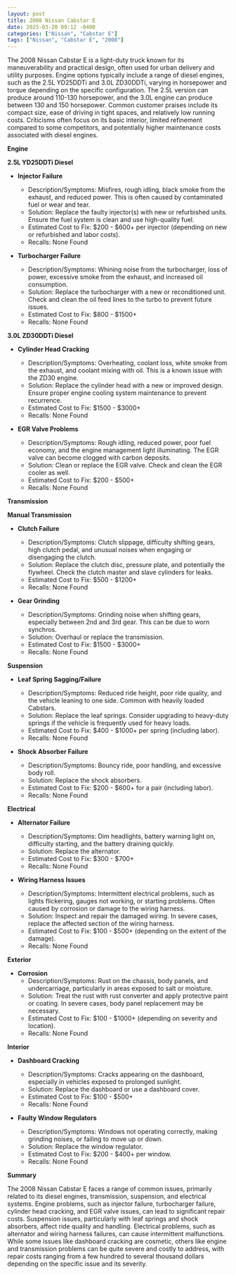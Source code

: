 ```yaml
---
layout: post
title: 2008 Nissan Cabstar E
date: 2025-03-20 09:12 -0400
categories: ["Nissan", "Cabstar E"]
tags: ["Nissan", "Cabstar E", "2008"]
---
```

The 2008 Nissan Cabstar E is a light-duty truck known for its maneuverability and practical design, often used for urban delivery and utility purposes. Engine options typically include a range of diesel engines, such as the 2.5L YD25DDTi and 3.0L ZD30DDTi, varying in horsepower and torque depending on the specific configuration. The 2.5L version can produce around 110-130 horsepower, and the 3.0L engine can produce between 130 and 150 horsepower. Common customer praises include its compact size, ease of driving in tight spaces, and relatively low running costs. Criticisms often focus on its basic interior, limited refinement compared to some competitors, and potentially higher maintenance costs associated with diesel engines.

**Engine**

**2.5L YD25DDTi Diesel**
*   **Injector Failure**
    *   Description/Symptoms: Misfires, rough idling, black smoke from the exhaust, and reduced power. This is often caused by contaminated fuel or wear and tear.
    *   Solution: Replace the faulty injector(s) with new or refurbished units. Ensure the fuel system is clean and use high-quality fuel.
    *   Estimated Cost to Fix: $200 - $600+ per injector (depending on new or refurbished and labor costs).
    *   Recalls: None Found

*   **Turbocharger Failure**
    *   Description/Symptoms: Whining noise from the turbocharger, loss of power, excessive smoke from the exhaust, and increased oil consumption.
    *   Solution: Replace the turbocharger with a new or reconditioned unit. Check and clean the oil feed lines to the turbo to prevent future issues.
    *   Estimated Cost to Fix: $800 - $1500+
    *   Recalls: None Found

**3.0L ZD30DDTi Diesel**

*   **Cylinder Head Cracking**
    * Description/Symptoms: Overheating, coolant loss, white smoke from the exhaust, and coolant mixing with oil. This is a known issue with the ZD30 engine.
    * Solution: Replace the cylinder head with a new or improved design. Ensure proper engine cooling system maintenance to prevent recurrence.
    * Estimated Cost to Fix: $1500 - $3000+
    * Recalls: None Found

*   **EGR Valve Problems**
    * Description/Symptoms: Rough idling, reduced power, poor fuel economy, and the engine management light illuminating. The EGR valve can become clogged with carbon deposits.
    * Solution: Clean or replace the EGR valve. Check and clean the EGR cooler as well.
    * Estimated Cost to Fix: $200 - $500+
    * Recalls: None Found

**Transmission**

**Manual Transmission**
*   **Clutch Failure**
    *   Description/Symptoms: Clutch slippage, difficulty shifting gears, high clutch pedal, and unusual noises when engaging or disengaging the clutch.
    *   Solution: Replace the clutch disc, pressure plate, and potentially the flywheel. Check the clutch master and slave cylinders for leaks.
    *   Estimated Cost to Fix: $500 - $1200+
    *   Recalls: None Found

*   **Gear Grinding**
    *   Description/Symptoms: Grinding noise when shifting gears, especially between 2nd and 3rd gear. This can be due to worn synchros.
    *   Solution: Overhaul or replace the transmission.
    *   Estimated Cost to Fix: $1500 - $3000+
    *   Recalls: None Found

**Suspension**

*   **Leaf Spring Sagging/Failure**
    *   Description/Symptoms: Reduced ride height, poor ride quality, and the vehicle leaning to one side. Common with heavily loaded Cabstars.
    *   Solution: Replace the leaf springs. Consider upgrading to heavy-duty springs if the vehicle is frequently used for heavy loads.
    *   Estimated Cost to Fix: $400 - $1000+ per spring (including labor).
    *   Recalls: None Found

*   **Shock Absorber Failure**
    *   Description/Symptoms: Bouncy ride, poor handling, and excessive body roll.
    *   Solution: Replace the shock absorbers.
    *   Estimated Cost to Fix: $200 - $600+ for a pair (including labor).
    *   Recalls: None Found

**Electrical**

*   **Alternator Failure**
    *   Description/Symptoms: Dim headlights, battery warning light on, difficulty starting, and the battery draining quickly.
    *   Solution: Replace the alternator.
    *   Estimated Cost to Fix: $300 - $700+
    *   Recalls: None Found

*   **Wiring Harness Issues**
    *   Description/Symptoms: Intermittent electrical problems, such as lights flickering, gauges not working, or starting problems. Often caused by corrosion or damage to the wiring harness.
    *   Solution: Inspect and repair the damaged wiring. In severe cases, replace the affected section of the wiring harness.
    *   Estimated Cost to Fix: $100 - $500+ (depending on the extent of the damage).
    *   Recalls: None Found

**Exterior**

*   **Corrosion**
    *   Description/Symptoms: Rust on the chassis, body panels, and undercarriage, particularly in areas exposed to salt or moisture.
    *   Solution: Treat the rust with rust converter and apply protective paint or coating. In severe cases, body panel replacement may be necessary.
    *   Estimated Cost to Fix: $100 - $1000+ (depending on severity and location).
    *   Recalls: None Found

**Interior**

*   **Dashboard Cracking**
    *   Description/Symptoms: Cracks appearing on the dashboard, especially in vehicles exposed to prolonged sunlight.
    *   Solution: Replace the dashboard or use a dashboard cover.
    *   Estimated Cost to Fix: $100 - $500+
    *   Recalls: None Found

*   **Faulty Window Regulators**
    *   Description/Symptoms: Windows not operating correctly, making grinding noises, or failing to move up or down.
    *   Solution: Replace the window regulator.
    *   Estimated Cost to Fix: $200 - $400+ per window.
    *   Recalls: None Found

**Summary**

The 2008 Nissan Cabstar E faces a range of common issues, primarily related to its diesel engines, transmission, suspension, and electrical systems. Engine problems, such as injector failure, turbocharger failure, cylinder head cracking, and EGR valve issues, can lead to significant repair costs. Suspension issues, particularly with leaf springs and shock absorbers, affect ride quality and handling. Electrical problems, such as alternator and wiring harness failures, can cause intermittent malfunctions. While some issues like dashboard cracking are cosmetic, others like engine and transmission problems can be quite severe and costly to address, with repair costs ranging from a few hundred to several thousand dollars depending on the specific issue and its severity.

